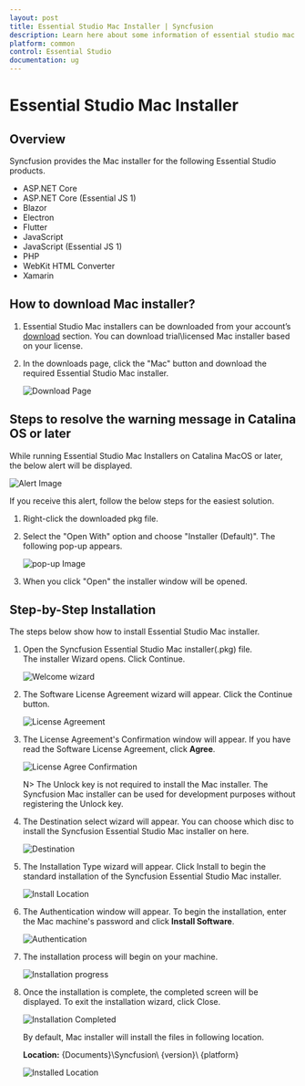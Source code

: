 ```yaml
---
layout: post
title: Essential Studio Mac Installer | Syncfusion
description: Learn here about some information of essential studio mac installer and more details for installation
platform: common
control: Essential Studio
documentation: ug
---
```


# Essential Studio Mac Installer

## Overview

Syncfusion provides the Mac installer for the following Essential Studio products.

* ASP.NET Core
* ASP.NET Core (Essential JS 1)
* Blazor
* Electron
* Flutter
* JavaScript
* JavaScript (Essential JS 1)
* PHP
* WebKit HTML Converter
* Xamarin

## How to download Mac installer?

1. Essential Studio Mac installers can be downloaded from your account’s [download](https://help.syncfusion.com/common/essential-studio/download) section. You can download trial\licensed Mac installer based on your license.

2. In the downloads page, click the "Mac" button and download the required Essential Studio Mac installer.

   ![Download Page](Mac-Installer_images/Mac_Download.png)  


## Steps to resolve the warning message in Catalina OS or later

   While running Essential Studio Mac Installers on Catalina MacOS or later, the below alert will be displayed.

   ![Alert Image](Mac-Installer_images/Mac_Catalina_MacOS_Alert1.png)  
     
   If you receive this alert, follow the below steps for the easiest solution.   

   1.	Right-click the downloaded pkg file.
   2.	Select the "Open With" option and choose "Installer (Default)". The following pop-up appears.
   
		![pop-up Image](Mac-Installer_images/Mac_Catalina_MacOS_Alert2.png)
   
   3.	When you click "Open" the installer window will be opened.

## Step-by-Step Installation

The steps below show how to install Essential Studio Mac installer. 

1. Open the Syncfusion Essential Studio Mac installer(.pkg) file. The installer Wizard opens. Click Continue.

   ![Welcome wizard](Mac-Installer_images/Mac_Installer1.png)
   

2. The Software License Agreement wizard will appear. Click the Continue button.

   ![License Agreement](Mac-Installer_images/Mac_Installer2.png)   
   

3. The License Agreement's Confirmation window will appear. If you have read the Software License Agreement, click **Agree**.

   ![License Agree Confirmation](Mac-Installer_images/Mac_Installer3.png)
   
   N> The Unlock key is not required to install the Mac installer. The Syncfusion Mac installer can be used for development purposes without registering the Unlock key.


4. The Destination select wizard will appear. You can choose which disc to install the Syncfusion Essential Studio Mac installer on here.

   ![Destination](Mac-Installer_images/Mac_Installer5.png)

5. The Installation Type wizard will appear. Click Install to begin the standard installation of the Syncfusion Essential Studio Mac installer.

   ![Install Location](Mac-Installer_images/Mac_Installer6.png)

6. The Authentication window will appear. To begin the installation, enter the Mac machine's password and click **Install Software**.

   ![Authentication](Mac-Installer_images/Mac_Installer7.png)

7. The installation process will begin on your machine. 
   
   ![Installation progress](Mac-Installer_images/Mac_Installer8.png)
   
8. Once the installation is complete, the completed screen will be displayed. To exit the installation wizard, click Close. 

   ![Installation Completed](Mac-Installer_images/Mac_Installer9.png)
   
   By default, Mac installer will install the files in following location.

   **Location:** {Documents}\Syncfusion\ {version}\ {platform}
   
   ![Installed Location](Mac-Installer_images/Mac_Installer10.png)


